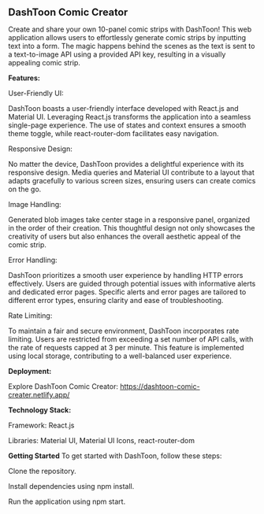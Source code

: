 <span style="font-size: 20px;">**DashToon Comic Creator** </span>

Create and share your own 10-panel comic strips with DashToon! This web application allows users to effortlessly generate comic strips by inputting text into a form. The magic happens behind the scenes as the text is sent to a text-to-image API using a provided API key, resulting in a visually appealing comic strip.

**Features:**


User-Friendly UI: 

DashToon boasts a user-friendly interface developed with React.js and Material UI. Leveraging React.js transforms the application into a seamless single-page experience. The use of states and context ensures a smooth theme toggle, while react-router-dom facilitates easy navigation.

Responsive Design: 

No matter the device, DashToon provides a delightful experience with its responsive design. Media queries and Material UI contribute to a layout that adapts gracefully to various screen sizes, ensuring users can create comics on the go.

Image Handling: 

Generated blob images take center stage in a responsive panel, organized in the order of their creation. This thoughtful design not only showcases the creativity of users but also enhances the overall aesthetic appeal of the comic strip.

Error Handling: 

DashToon prioritizes a smooth user experience by handling HTTP errors effectively. Users are guided through potential issues with informative alerts and dedicated error pages. Specific alerts and error pages are tailored to different error types, ensuring clarity and ease of troubleshooting.

Rate Limiting: 

To maintain a fair and secure environment, DashToon incorporates rate limiting. Users are restricted from exceeding a set number of API calls, with the rate of requests capped at 3 per minute. This feature is implemented using local storage, contributing to a well-balanced user experience.

**Deployment:** 

Explore DashToon Comic Creator: https://dashtoon-comic-creater.netlify.app/

**Technology Stack:**

Framework: React.js

Libraries: 
Material UI, Material UI Icons, react-router-dom


**Getting Started**
To get started with DashToon, follow these steps:

Clone the repository. 

Install dependencies using npm install. 

Run the application using npm start.
